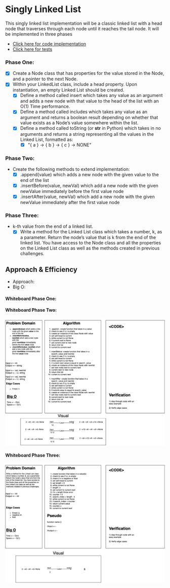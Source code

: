 # Singly Linked List

This singly linked list implementation will be a classic linked list with a head node that traverses through each node until it reaches the tail node. It will be implemented in three phases
- [Click here for code implementation](linked_list.py)
- [Click here for tests](../../tests/test_linked_list.py)

### Phase One:

- [x] Create a Node class that has properties for the value stored in the Node, and a pointer to the next Node.
- [x] Within your LinkedList class, include a head property. Upon instantiation, an empty Linked List should be created.
  - [x] Define a method called insert which takes any value as an argument and adds a new node with that value to the head of the list with an O(1) Time performance.
  - [x] Define a method called includes which takes any value as an argument and returns a boolean result depending on whether that value exists as a Node’s value somewhere within the list.
  - [x] Define a method called toString (or __str__ in Python) which takes in no arguments and returns a string representing all the values in the Linked List, formatted as:
    - [x] "{ a } -> { b } -> { c } -> NONE"

### Phase Two:

- Create the following methods to extend implementation:
  - [x] .append(value) which adds a new node with the given value to the end of the list
  - [x] .insertBefore(value, newVal) which add a new node with the given newValue immediately before the first value node
  - [x] .insertAfter(value, newVal) which add a new node with the given newValue immediately after the first value node

### Phase Three:

- k-th value from the end of a linked list.
  - [x] Write a method for the Linked List class which takes a number, k, as a parameter. Return the node’s value that is k from the end of the linked list. You have access to the Node class and all the properties on the Linked List class as well as the methods created in previous challenges.

## Approach & Efficiency

- Approach:
- Big O:

#### Whiteboard Phase One:

#### Whiteboard Phase Two:
![phase two](img/cc_class-6.png)
#### Whiteboard Phase Three:
![phase three](img/cc7.png)
